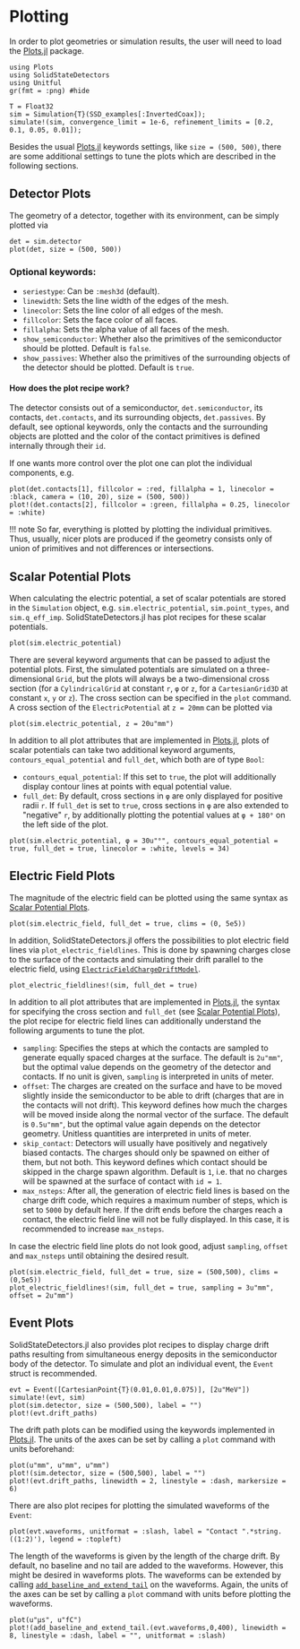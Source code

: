 # Plotting

In order to plot geometries or simulation results, the user will need to load the [Plots.jl](https://github.com/JuliaPlots/Plots.jl) package.

````@example tutorial
using Plots
using SolidStateDetectors
using Unitful
gr(fmt = :png) #hide

T = Float32
sim = Simulation{T}(SSD_examples[:InvertedCoax]);
simulate!(sim, convergence_limit = 1e-6, refinement_limits = [0.2, 0.1, 0.05, 0.01]);
````

Besides the usual [Plots.jl](https://github.com/JuliaPlots/Plots.jl) keywords settings, like `size = (500, 500)`,
there are some additional settings to tune the plots which are described in the following sections.

## Detector Plots

The geometry of a detector, together with its environment, can be simply plotted via
````@example tutorial
det = sim.detector
plot(det, size = (500, 500))
````

### Optional keywords:
* `seriestype`: Can be `:mesh3d` (default).
* `linewidth`: Sets the line width of the edges of the mesh.
* `linecolor`: Sets the line color of all edges of the mesh.
* `fillcolor`: Sets the face color of all faces.
* `fillalpha`: Sets the alpha value of all faces of the mesh.
* `show_semiconductor`: Whether also the primitives of the semiconductor should be plotted. Default is `false`.
* `show_passives`: Whether also the primitives of the surrounding objects of the detector should be plotted. Default is `true`.

#### How does the plot recipe work?

The detector consists out of a semiconductor, `det.semiconductor`, its contacts, `det.contacts`,
and its surrounding objects, `det.passives`.
By default, see optional keywords, only the contacts and the surrounding objects are plotted
and the color of the contact primitives is defined internally through their `id`.

If one wants more control over the plot one can plot the individual components, e.g.
````@example tutorial
plot(det.contacts[1], fillcolor = :red, fillalpha = 1, linecolor = :black, camera = (10, 20), size = (500, 500))
plot!(det.contacts[2], fillcolor = :green, fillalpha = 0.25, linecolor = :white)
````

!!! note
    So far, everything is plotted by plotting the individual primitives. Thus, usually, nicer plots are produced
    if the geometry consists only of union of primitives and not differences or intersections.


## Scalar Potential Plots

When calculating the electric potential, a set of scalar potentials are stored in the `Simulation` object, e.g. `sim.electric_potential`, `sim.point_types`, and `sim.q_eff_imp`. SolidStateDetectors.jl has plot recipes for these scalar potentials.

````@example tutorial
plot(sim.electric_potential)
````

There are several keyword arguments that can be passed to adjust the potential plots.
First, the simulated potentials are simulated on a three-dimensional `Grid`, but the plots will always be a two-dimensional cross section (for a `CylindricalGrid` at constant `r`, `φ` or `z`, for a `CartesianGrid3D` at constant `x`, `y` or `z`).
The cross section can be specified in the `plot` command. A cross section of the `ElectricPotential` at `z = 20mm` can be plotted via
````@example tutorial
plot(sim.electric_potential, z = 20u"mm")
````

In addition to all plot attributes that are implemented in [Plots.jl](https://github.com/JuliaPlots/Plots.jl), plots of scalar potentials can take two additional keyword arguments, `contours_equal_potential` and `full_det`, which both are of type `Bool`:
* `contours_equal_potential`: If this set to `true`, the plot will additionally display contour lines at points with equal potential value.
* `full_det`: By default, cross sections in `φ` are only displayed for positive radii `r`. If `full_det` is set to `true`, cross sections in `φ` are also extended to "negative" `r`, by additionally plotting the potential values at `φ + 180°` on the left side of the plot.

````@example tutorial
plot(sim.electric_potential, φ = 30u"°", contours_equal_potential = true, full_det = true, linecolor = :white, levels = 34)
````


## Electric Field Plots

The magnitude of the electric field can be plotted using the same syntax as [Scalar Potential Plots](@ref).

````@example tutorial
plot(sim.electric_field, full_det = true, clims = (0, 5e5))
````

In addition, SolidStateDetectors.jl offers the possibilities to plot electric field lines via `plot_electric_fieldlines`.
This is done by spawning charges close to the surface of the contacts and simulating their drift
parallel to the electric field, using [`ElectricFieldChargeDriftModel`](@ref).

````@example tutorial
plot_electric_fieldlines!(sim, full_det = true)
````

In addition to all plot attributes that are implemented in [Plots.jl](https://github.com/JuliaPlots/Plots.jl),
the syntax for specifying the cross section and `full_det` (see [Scalar Potential Plots](@ref)),
the plot recipe for electric field lines can additionally understand the following arguments to tune the plot.
* `sampling`: Specifies the steps at which the contacts are sampled to generate equally spaced charges at the surface. The default is `2u"mm"`, but the optimal value depends on the geometry of the detector and contacts. If no unit is given, `sampling` is interpreted in units of meter.
* `offset`: The charges are created on the surface and have to be moved slightly inside the semiconductor to be able to drift (charges that are in the contacts will not drift). This keyword defines how much the charges will be moved inside along the normal vector of the surface. The default is `0.5u"mm"`, but the optimal value again depends on the detector geometry. Unitless quantities are interpreted in units of meter.
* `skip_contact`: Detectors will usually have positively and negatively biased contacts. The charges should only be spawned on either of them, but not both. This keyword defines which contact should be skipped in the charge spawn algorithm. Default is `1`, i.e. that no charges will be spawned at the surface of contact with `id = 1`.
* `max_nsteps`: After all, the generation of electric field lines is based on the charge drift code, which requires a maximum number of steps, which is set to `5000` by default here. If the drift ends before the charges reach a contact, the electric field line will not be fully displayed. In this case, it is recommended to increase `max_nsteps`.



In case the electric field line plots do not look good, adjust `sampling`, `offset` and `max_nsteps` until obtaining the desired result.
````@example tutorial
plot(sim.electric_field, full_det = true, size = (500,500), clims = (0,5e5))
plot_electric_fieldlines!(sim, full_det = true, sampling = 3u"mm", offset = 2u"mm")
````

## Event Plots

SolidStateDetectors.jl also provides plot recipes to display charge drift paths resulting from simultaneous energy deposits
in the semiconductor body of the detector. To simulate and plot an individual event, the `Event` struct is recommended.

````@example tutorial
evt = Event([CartesianPoint{T}(0.01,0.01,0.075)], [2u"MeV"])
simulate!(evt, sim)
plot(sim.detector, size = (500,500), label = "")
plot!(evt.drift_paths)
````

The drift path plots can be modified using the keywords implemented in [Plots.jl](https://github.com/JuliaPlots/Plots.jl).
The units of the axes can be set by calling a `plot` command with units beforehand:
````@example tutorial
plot(u"mm", u"mm", u"mm")
plot!(sim.detector, size = (500,500), label = "")
plot!(evt.drift_paths, linewidth = 2, linestyle = :dash, markersize = 6)
````

There are also plot recipes for plotting the simulated waveforms of the `Event`:
````@example tutorial
plot(evt.waveforms, unitformat = :slash, label = "Contact ".*string.((1:2)'), legend = :topleft)
````

The length of the waveforms is given by the length of the charge drift.
By default, no baseline and no tail are added to the waveforms. However, this might be desired in waveforms plots.
The waveforms can be extended by calling [`add_baseline_and_extend_tail`](@ref) on the waveforms.
Again, the units of the axes can be set by calling a `plot` command with units before plotting the waveforms.
````@example tutorial
plot(u"µs", u"fC")
plot!(add_baseline_and_extend_tail.(evt.waveforms,0,400), linewidth = 8, linestyle = :dash, label = "", unitformat = :slash)
````
